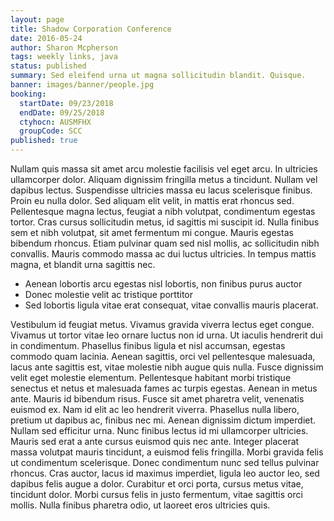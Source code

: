 ```yaml
---
layout: page
title: Shadow Corporation Conference
date: 2016-05-24
author: Sharon Mcpherson
tags: weekly links, java
status: published
summary: Sed eleifend urna ut magna sollicitudin blandit. Quisque.
banner: images/banner/people.jpg
booking:
  startDate: 09/23/2018
  endDate: 09/25/2018
  ctyhocn: AUSMFHX
  groupCode: SCC
published: true
---
```

Nullam quis massa sit amet arcu molestie facilisis vel eget arcu. In ultricies ullamcorper dolor. Aliquam dignissim fringilla metus a tincidunt. Nullam vel dapibus lectus. Suspendisse ultricies massa eu lacus scelerisque finibus. Proin eu nulla dolor. Sed aliquam elit velit, in mattis erat rhoncus sed. Pellentesque magna lectus, feugiat a nibh volutpat, condimentum egestas tortor. Cras cursus sollicitudin metus, id sagittis mi suscipit id. Nulla finibus sem et nibh volutpat, sit amet fermentum mi congue. Mauris egestas bibendum rhoncus. Etiam pulvinar quam sed nisl mollis, ac sollicitudin nibh convallis. Mauris commodo massa ac dui luctus ultricies. In tempus mattis magna, et blandit urna sagittis nec.

* Aenean lobortis arcu egestas nisl lobortis, non finibus purus auctor
* Donec molestie velit ac tristique porttitor
* Sed lobortis ligula vitae erat consequat, vitae convallis mauris placerat.

Vestibulum id feugiat metus. Vivamus gravida viverra lectus eget congue. Vivamus ut tortor vitae leo ornare luctus non id urna. Ut iaculis hendrerit dui in condimentum. Phasellus finibus ligula et nisl accumsan, egestas commodo quam lacinia. Aenean sagittis, orci vel pellentesque malesuada, lacus ante sagittis est, vitae molestie nibh augue quis nulla. Fusce dignissim velit eget molestie elementum. Pellentesque habitant morbi tristique senectus et netus et malesuada fames ac turpis egestas. Aenean in metus ante. Mauris id bibendum risus.
Fusce sit amet pharetra velit, venenatis euismod ex. Nam id elit ac leo hendrerit viverra. Phasellus nulla libero, pretium ut dapibus ac, finibus nec mi. Aenean dignissim dictum imperdiet. Nullam sed efficitur urna. Nunc finibus lectus id mi ullamcorper ultricies. Mauris sed erat a ante cursus euismod quis nec ante. Integer placerat massa volutpat mauris tincidunt, a euismod felis fringilla. Morbi gravida felis ut condimentum scelerisque. Donec condimentum nunc sed tellus pulvinar rhoncus. Cras auctor, lacus id maximus imperdiet, ligula leo auctor leo, sed dapibus felis augue a dolor. Curabitur et orci porta, cursus metus vitae, tincidunt dolor. Morbi cursus felis in justo fermentum, vitae sagittis orci mollis. Nulla finibus pharetra odio, ut laoreet eros ultricies quis.

